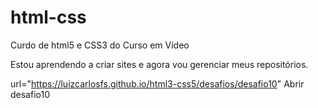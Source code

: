 # html-css
 Curdo de html5 e CSS3 do Curso em Vídeo

 Estou aprendendo a criar sites e agora vou gerenciar meus repositórios.

 url="https://luizcarlosfs.github.io/html3-css5/desafios/desafio10" Abrir desafio10
